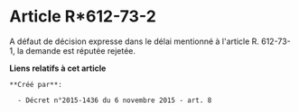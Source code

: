 # Article R*612-73-2

A défaut de décision expresse dans le délai mentionné à l'article R. 612-73-1, la demande est réputée rejetée.

**Liens relatifs à cet article**

	**Créé par**:

	  - Décret n°2015-1436 du 6 novembre 2015 - art. 8

